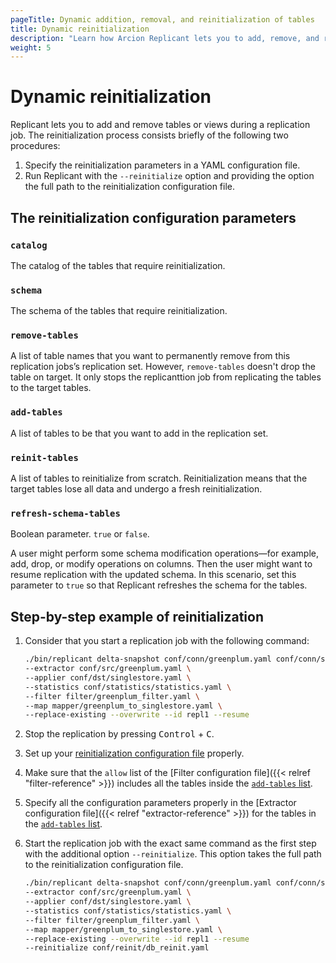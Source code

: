 ```yaml
---
pageTitle: Dynamic addition, removal, and reinitialization of tables
title: Dynamic reinitialization
description: "Learn how Arcion Replicant lets you to add, remove, and reinitialize tables in an ongoing replication job."
weight: 5
---
```


# Dynamic reinitialization
Replicant lets you to add and remove tables or views during a replication job. The reinitialization process consists briefly of the following two procedures:  

1. Specify the reinitialization parameters in a YAML configuration file. 
2. Run Replicant with the `--reinitialize` option and providing the option the full path to the reinitialization configuration file.

## The reinitialization configuration parameters
### `catalog`
The catalog of the tables that require reinitialization.

### `schema`
The schema of the tables that require reinitialization.

### `remove-tables`
A list of table names that you want to permanently remove from this replication jobs’s replication set. However, `remove-tables` doesn't drop the table on target. It only stops the replicanttion job from replicating the tables to the target tables.

### `add-tables`
A list of tables to be that you want to add in the replication set.

### `reinit-tables`
A list of tables to reinitialize from scratch. Reinitialization means that the target tables lose all data and undergo a fresh reinitialization.

### `refresh-schema-tables`
Boolean parameter. `true` or `false`.

A user might perform some schema modification operations—for example, add, drop, or modify operations on columns. Then the user might want to resume replication with the updated schema. In this scenario, set this parameter to `true` so that Replicant refreshes the schema for the tables.

## Step-by-step example of reinitialization
1. Consider that you start a replication job with the following command:

    ```sh
    ./bin/replicant delta-snapshot conf/conn/greenplum.yaml conf/conn/singlestore.yaml \
    --extractor conf/src/greenplum.yaml \
    --applier conf/dst/singlestore.yaml \
    --statistics conf/statistics/statistics.yaml \
    --filter filter/greenplum_filter.yaml \
    --map mapper/greenplum_to_singlestore.yaml \
    --replace-existing --overwrite --id repl1 --resume
    ```
2. Stop the replication by pressing <kbd>Control</kbd> + <kbd>C</kbd>.
3. Set up your [reinitialization configuration file](#the-reinitialization-configuration-parameters) properly.
4. Make sure that the `allow` list of the [Filter configuration file]({{< relref "filter-reference" >}}) includes all the tables inside the [`add-tables` list](#add-tables).
5. Specify all the configuration parameters properly in the [Extractor configuration file]({{< relref "extractor-reference" >}}) for the tables in the [`add-tables` list](#add-tables).  
6. Start the replication job with the exact same command as the first step with the additional option `--reinitialize`. This option takes the full path to the reinitialization configuration file.

    ```sh
    ./bin/replicant delta-snapshot conf/conn/greenplum.yaml conf/conn/singlestore.yaml \
    --extractor conf/src/greenplum.yaml \
    --applier conf/dst/singlestore.yaml \
    --statistics conf/statistics/statistics.yaml \
    --filter filter/greenplum_filter.yaml \
    --map mapper/greenplum_to_singlestore.yaml \
    --replace-existing --overwrite --id repl1 --resume
    --reinitialize conf/reinit/db_reinit.yaml
    ```
